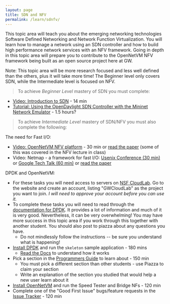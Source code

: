 ```yaml
---
layout: page
title: SDN and NFV
permalink: /learn/sdnfv/
---
```


This topic area will teach you about the emerging networking technologies Software Defined Networking and Network Function Virtualization. You will learn how to manage a network using an SDN controller and how to build high performance network services with an NFV framework. Going in depth in this topic area will prepare you to contribute to the OpenNetVM NFV framework being built as an open source project here at GW.

Note: This topic area will be more research focused and less well defined than the others, plus it will take more time! The Beginner level only covers SDN, while the Intermediate level is focused on NFV.

> To achieve *Beginner Level* mastery of SDN you must complete:

  - [Video: Introduction to SDN](https://www.youtube.com/watch?v=DiChnu_PAzA) - 14 min
  - [Tutorial: Using the OpenDaylight SDN Controller with the Mininet Network Emulator](http://www.brianlinkletter.com/using-the-opendaylight-sdn-controller-with-the-mininet-network-emulator/) - 1.5 hours?

> To achieve *Intermediate Level* mastery of SDN/NFV you must also complete the following:

The need for Fast I/O:
  - [Video: OpenNetVM NFV platform](https://www.youtube.com/watch?v=7FoZywcxbYg) - 30 min or [read the paper](http://faculty.cs.gwu.edu/timwood/papers/16-HotMiddlebox-onvm.pdf) (some of this was covered in the NFV lecture in class)
  - Video: Netmap - a framework for fast I/O: [Usenix Conference (30 min)](https://www.youtube.com/watch?v=la5kzNhqhGs) or [Google Tech Talk (60 min)](https://www.youtube.com/watch?v=SPtoXNW9yEQ) or [read the paper](https://www.usenix.org/system/files/conference/atc12/atc12-final186.pdf)

DPDK and OpenNetVM:
  - For these tasks you will need access to servers on [NSF CloudLab](https://cloudlab.us). Go to the website and create an account, listing "GWCloudLab" as the project you want to join. *I will need to approve your account before you can use it.*
  - To complete these tasks you will need to read through the [documentation for DPDK](https://doc.dpdk.org/guides/index.html). It provides a lot of information and much of it is very good. Nevertheless, it can be very overwhelming! You may have more success in this topic area if you work through this together with another student. You should also post to piazza about any questions you have.
    - Do not mindlessly follow the instructions -- be sure you understand what is happening!
  - [Install DPDK](https://doc.dpdk.org/guides/linux_gsg/index.html) and run the `skeleton` sample application - 180 mins
    - [Read the Docs](https://doc.dpdk.org/guides/sample_app_ug/skeleton.html) to understand how it works
  - Pick a section in the [Programmers Guide](https://doc.dpdk.org/guides/prog_guide/index.html) to learn about - 150 min
    - You must pick a different section than other students - use Piazza to claim your section
    - Write an explanation of the section you studied that would help a new user learn about it
  - [Install OpenNetVM](https://github.com/sdnfv/openNetVM/blob/develop/docs/Install.md) and run the Speed Tester and Bridge NFs - 120 min
  - Complete one of the "Good First Issue" bugs/feature requests in the [Issue Tracker](https://github.com/sdnfv/openNetVM/issues) - 120 min
